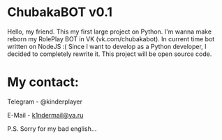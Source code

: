 # ChubakaBOT v0.1
Hello, my friend. This my first large project on Python.
I'm wanna make reborn my RolePlay BOT in VK (vk.com/chubakabot).
In current time bot written on NodeJS :(
Since I want to develop as a Python developer, I decided to completely rewrite it.
This project will be open source code.

# My contact:
Telegram - @kinderplayer

E-Mail - k1ndermail@ya.ru


P.S. Sorry for my bad english...
